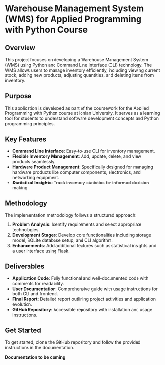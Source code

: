 # Warehouse Management System (WMS) for Applied Programming with Python Course

## Overview

This project focuses on developing a Warehouse Management System (WMS) using Python and Command Line Interface (CLI) technology. The WMS allows users to manage inventory efficiently, including viewing current stock, adding new products, adjusting quantities, and deleting items from inventory.

## Purpose

This application is developed as part of the coursework for the Applied Programming with Python course at Ionian University. It serves as a learning tool for students to understand software development concepts and Python programming principles.

## Key Features

- **Command Line Interface**: Easy-to-use CLI for inventory management.
- **Flexible Inventory Management**: Add, update, delete, and view products seamlessly.
- **Hardware Product Management**: Specifically designed for managing hardware products like computer components, electronics, and networking equipment.
- **Statistical Insights**: Track inventory statistics for informed decision-making.

## Methodology

The implementation methodology follows a structured approach:
1. **Problem Analysis**: Identify requirements and select appropriate technologies.
2. **Development Stages**: Develop core functionalities including storage model, SQLite database setup, and CLI algorithm.
3. **Enhancements**: Add additional features such as statistical insights and a user interface using Flask.

## Deliverables

- **Application Code**: Fully functional and well-documented code with comments for readability.
- **User Documentation**: Comprehensive guide with usage instructions for both CLI and frontend.
- **Final Report**: Detailed report outlining project activities and application evolution.
- **GitHub Repository**: Accessible repository with installation and usage instructions.


## Get Started

To get started, clone the GitHub repository and follow the provided instructions in the documentation.

**Documentation to be coming**
